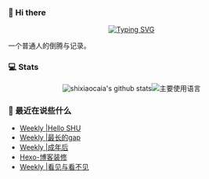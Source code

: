 ### 👋 Hi there
<div align="center">

[![Typing SVG](https://readme-typing-svg.herokuapp.com?lines=Stay+hungry%2C+Stay+foolish.;%E6%84%BF%E4%BA%BA%E4%B8%8E%E4%BA%BA%E9%83%BD%E8%83%BD%E5%A4%9F%E7%9C%9F%E8%AF%9A%E6%B2%9F%E9%80%9A%E3%80%82)](https://git.io/typing-svg)

</div>
一个普通人的倒腾与记录。

### 💻 Stats
<div align="center">

![shixiaocaia's github stats](https://github-readme-stats.vercel.app/api?username=shixiaocaia&hide_title=false&hide_border=true&show_icons=true&include_all_commits=true&line_height=20&bg_color=0,EC6C6C,FFD479,FFFC79,73FA79&theme=graywhite&locale=cn)![主要使用语言](https://github-readme-stats.vercel.app/api/top-langs/?username=shixiaocaia&hide_title=false&hide=c&hide_border=true&layout=compact&bg_color=0,73FA79,73FDFF,D783FF&theme=graywhite&locale=cn)

</div>

### 📝 最近在说些什么
<!-- BLOG-POST-LIST:START -->
- [Weekly |Hello SHU](https://shixiaocaia.fun/posts/39394/)
- [Weekly |最长的gap](https://shixiaocaia.fun/posts/5108/)
- [Weekly |成年后](https://shixiaocaia.fun/posts/9764/)
- [Hexo-博客装修](https://shixiaocaia.fun/posts/57513/)
- [Weekly |看见与看不见](https://shixiaocaia.fun/posts/36836/)
<!-- BLOG-POST-LIST:END -->
